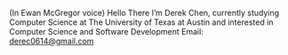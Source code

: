 (In Ewan McGregor voice) Hello There
I’m Derek Chen, currently studying Computer Science at The University of Texas at Austin and interested in Computer Science and Software Development
Email: derec0614@gmail.com
